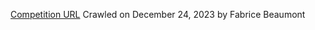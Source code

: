 [Competition URL](https://www.tanzsport.de/files/tanzsport/ergebnisse/2019/3le-sen1sstd/index.htm)
Crawled on December 24, 2023
by Fabrice Beaumont